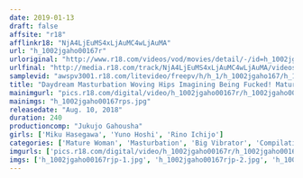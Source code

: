 ```yaml
---
date: 2019-01-13
draft: false
affsite: "r18"
afflinkr18: "NjA4LjEuMS4xLjAuMC4wLjAuMA"
url: "h_1002jgaho00167r"
urloriginal: "http://www.r18.com/videos/vod/movies/detail/-/id=h_1002jgaho00167r"
urlfinal: "http://media.r18.com/track/NjA4LjEuMS4xLjAuMC4wLjAuMA/videos/vod/movies/detail/-/id=h_1002jgaho00167r"
samplevid: "awspv3001.r18.com/litevideo/freepv/h/h_1/h_1002jgaho167/h_1002jgaho167_dmb_s.mp4"
title: "Daydream Masturbation Woving Hips Imagining Being Fucked! Mature Women Are So Sexy"
mainimgurl: "pics.r18.com/digital/video/h_1002jgaho00167r/h_1002jgaho00167rps.jpg"
mainimgs: "h_1002jgaho00167rps.jpg"
releasedate: "Aug. 10, 2018"
duration: 240
productioncomp: "Jukujo Gahousha"
girls: ['Miku Hasegawa', 'Yuno Hoshi', 'Rino Ichijo']
categories: ['Mature Woman', 'Masturbation', 'Big Vibrator', 'Compilation', 'Over 4 Hours']
imgurls: ['pics.r18.com/digital/video/h_1002jgaho00167r/h_1002jgaho00167rjp-1.jpg', 'pics.r18.com/digital/video/h_1002jgaho00167r/h_1002jgaho00167rjp-2.jpg', 'pics.r18.com/digital/video/h_1002jgaho00167r/h_1002jgaho00167rjp-3.jpg', 'pics.r18.com/digital/video/h_1002jgaho00167r/h_1002jgaho00167rjp-4.jpg', 'pics.r18.com/digital/video/h_1002jgaho00167r/h_1002jgaho00167rjp-5.jpg', 'pics.r18.com/digital/video/h_1002jgaho00167r/h_1002jgaho00167rjp-6.jpg', 'pics.r18.com/digital/video/h_1002jgaho00167r/h_1002jgaho00167rjp-7.jpg', 'pics.r18.com/digital/video/h_1002jgaho00167r/h_1002jgaho00167rjp-8.jpg', 'pics.r18.com/digital/video/h_1002jgaho00167r/h_1002jgaho00167rjp-9.jpg', 'pics.r18.com/digital/video/h_1002jgaho00167r/h_1002jgaho00167rjp-10.jpg', 'pics.r18.com/digital/video/h_1002jgaho00167r/h_1002jgaho00167rjp-11.jpg', 'pics.r18.com/digital/video/h_1002jgaho00167r/h_1002jgaho00167rjp-12.jpg', 'pics.r18.com/digital/video/h_1002jgaho00167r/h_1002jgaho00167rjp-13.jpg', 'pics.r18.com/digital/video/h_1002jgaho00167r/h_1002jgaho00167rjp-14.jpg', 'pics.r18.com/digital/video/h_1002jgaho00167r/h_1002jgaho00167rjp-15.jpg', 'pics.r18.com/digital/video/h_1002jgaho00167r/h_1002jgaho00167rjp-16.jpg', 'pics.r18.com/digital/video/h_1002jgaho00167r/h_1002jgaho00167rjp-17.jpg', 'pics.r18.com/digital/video/h_1002jgaho00167r/h_1002jgaho00167rjp-18.jpg', 'pics.r18.com/digital/video/h_1002jgaho00167r/h_1002jgaho00167rjp-19.jpg', 'pics.r18.com/digital/video/h_1002jgaho00167r/h_1002jgaho00167rjp-20.jpg']
imgs: ['h_1002jgaho00167rjp-1.jpg', 'h_1002jgaho00167rjp-2.jpg', 'h_1002jgaho00167rjp-3.jpg', 'h_1002jgaho00167rjp-4.jpg', 'h_1002jgaho00167rjp-5.jpg', 'h_1002jgaho00167rjp-6.jpg', 'h_1002jgaho00167rjp-7.jpg', 'h_1002jgaho00167rjp-8.jpg', 'h_1002jgaho00167rjp-9.jpg', 'h_1002jgaho00167rjp-10.jpg', 'h_1002jgaho00167rjp-11.jpg', 'h_1002jgaho00167rjp-12.jpg', 'h_1002jgaho00167rjp-13.jpg', 'h_1002jgaho00167rjp-14.jpg', 'h_1002jgaho00167rjp-15.jpg', 'h_1002jgaho00167rjp-16.jpg', 'h_1002jgaho00167rjp-17.jpg', 'h_1002jgaho00167rjp-18.jpg', 'h_1002jgaho00167rjp-19.jpg', 'h_1002jgaho00167rjp-20.jpg']
---
```

